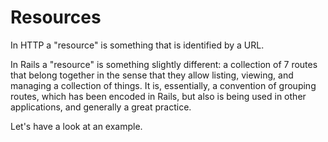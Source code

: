 # Resources

In HTTP a "resource" is something that is identified by a URL.

In Rails a "resource" is something slightly different: a collection of 7 routes
that belong together in the sense that they allow listing, viewing, and
managing a collection of things. It is, essentially, a convention of grouping
routes, which has been encoded in Rails, but also is being used in other
applications, and generally a great practice.

Let's have a look at an example.

